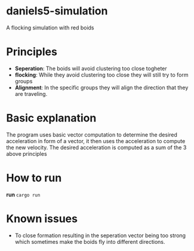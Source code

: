 # daniels5-simulation
A flocking simulation with red boids
# Principles
* <b>Seperation</b>: The boids will avoid clustering too close togheter
* <b>flocking</b>: While they avoid clustering too close they will still try to form groups
* <b>Alignment</b>: In the specific groups they will align the direction that they are traveling.

# Basic explanation
The program uses basic vector computation to determine the desired acceleration in form of a vector, it then uses the acceleration to compute the new velocity. The desired acceleration is computed as a sum of the 3 above principles

# How to run
<b>run </b>``cargo run``

# Known issues
* To close formation resulting in the seperation vector being too strong which sometimes make the boids fly into different directions.
